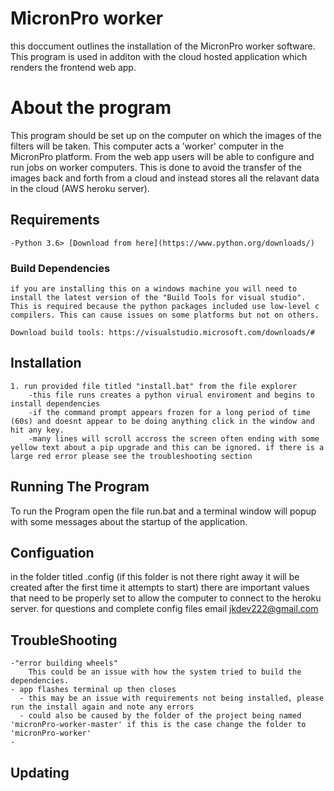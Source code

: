 # MicronPro worker
this doccument outlines the installation of the MicronPro worker software. This program is used in additon with the cloud hosted application which renders the frontend web app. 

# About the program 
This program should be set up on the computer on which the images of the filters will be taken. This computer acts a 'worker' computer in the MicronPro platform. From the web app users will be able to configure and run jobs on worker computers. This is done to avoid the transfer of the images back and forth from a cloud and instead stores all the relavant data in the cloud (AWS heroku server).

## Requirements
    -Python 3.6> [Download from here](https://www.python.org/downloads/)
### Build Dependencies
    if you are installing this on a windows machine you will need to install the latest version of the "Build Tools for visual studio". This is required because the python packages included use low-level c compilers. This can cause issues on some platforms but not on others.
    
    Download build tools: https://visualstudio.microsoft.com/downloads/#

## Installation
    1. run provided file titled "install.bat" from the file explorer
        -this file runs creates a python virual enviroment and begins to install dependencies
        -if the command prompt appears frozen for a long period of time (60s) and doesnt appear to be doing anything click in the window and hit any key.
        -many lines will scroll accross the screen often ending with some yellow text about a pip upgrade and this can be ignored. if there is a large red error please see the troubleshooting section

## Running The Program
 To run the Program open the file run.bat and a terminal window will popup with some messages about the startup of the application.

## Configuation
in the folder titled .config (if this folder is not there right away it will be created after the first time it attempts to start) there are important values that need to be properly set to allow the computer to connect to the heroku server. for questions and complete config files email jkdev222@gmail.com



## TroubleShooting
    -"error building wheels"
        This could be an issue with how the system tried to build the dependencies. 
    - app flashes terminal up then closes
      - this may be an issue with requirements not being installed, please run the install again and note any errors
      - could also be caused by the folder of the project being named 'micronPro-worker-master' if this is the case change the folder to 'micronPro-worker'
    - 

## Updating 





